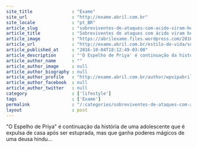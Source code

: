```yaml
---
site_title               : "Exame"
site_url                 : "http://exame.abril.com.br"
site_locale              : "pt_BR"
article_slug             : "sobreviventes-de-ataques-com-acido-viram-heroinas-em-hq"
article_title            : "Sobreviventes de ataques com ácido viram heroínas em HQ"
article_image            : "https://abrilexame.files.wordpress.com/2016/10/size_960_16_9_o-espelho-de-priya.jpg?quality=70&strip=all&w=960"
article_url              : "http://exame.abril.com.br/estilo-de-vida/sobreviventes-de-ataques-com-acido-viram-heroinas-em-hq/"
article_published_at     : "2016-10-04T18:12:49-03:00"
article_description      : "'O Espelho de Priya' é continuação da história de uma adolescente que é expulsa de casa após ser estuprada, mas que ganha poderes mágicos de uma deusa hindu..."
article_author_name      : ""
article_author_image     : null
article_author_biography : null
article_author_profile   : "http://exame.abril.com.br/author/wpvipabril/"
article_author_facebook  : null
article_author_twitter   : null
category                 : ['lifestyle']
tags                     : ['Exame']
permalink                : "/:categories/sobreviventes-de-ataques-com-acido-viram-heroinas-em-hq/"
layout                   : post
---
```


"O Espelho de Priya" é continuação da história de uma adolescente que é expulsa de casa após ser estuprada, mas que ganha poderes mágicos de uma deusa hindu...
